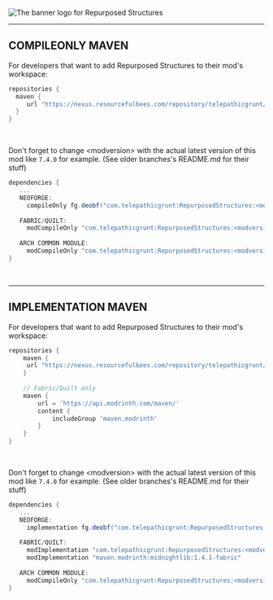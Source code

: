 ![The banner logo for Repurposed Structures](https://user-images.githubusercontent.com/40846040/212383632-2d628e1a-a086-490f-8863-823210407626.png)

***

## COMPILEONLY MAVEN

For developers that want to add Repurposed Structures to their mod's workspace:

```gradle
repositories {
  maven {
     url "https://nexus.resourcefulbees.com/repository/telepathicgrunt/"
  }
}
```

&nbsp;

Don't forget to change &lt;modversion> with the actual latest version of this mod like `7.4.0` for example. (See older branches's README.md for their stuff)

```gradle
dependencies {
   ...
   NEOFORGE: 
     compileOnly fg.deobf("com.telepathicgrunt:RepurposedStructures:<modversion>+1.20.6-neoforge")
     
   FABRIC/QUILT: 
     modCompileOnly "com.telepathicgrunt:RepurposedStructures:<modversion>+1.20.6-fabric"
     
   ARCH COMMON MODULE: 
     modCompileOnly "com.telepathicgrunt:RepurposedStructures:<modversion>+1.20.6-common"
}
```

&nbsp;

***

## IMPLEMENTATION MAVEN

For developers that want to add Repurposed Structures to their mod's workspace:

```gradle
repositories {
    maven {
     url "https://nexus.resourcefulbees.com/repository/telepathicgrunt/"
    }
    
    // Fabric/Quilt only
    maven {
        url = 'https://api.modrinth.com/maven/'
        content {
            includeGroup 'maven.modrinth'
        }
    }
}
```

&nbsp;

Don't forget to change &lt;modversion> with the actual latest version of this mod like `7.4.0` for example. (See older branches's README.md for their stuff)

```gradle
dependencies {
   ...
   NEOFORGE: 
     implementation fg.deobf("com.telepathicgrunt:RepurposedStructures:<modversion>+1.20.6-neoforge")
     
   FABRIC/QUILT: 
     modImplementation "com.telepathicgrunt:RepurposedStructures:<modversion>+1.20.6-fabric"
     modImplementation "maven.modrinth:midnightlib:1.4.1-fabric" 
   
   ARCH COMMON MODULE: 
     modCompileOnly "com.telepathicgrunt:RepurposedStructures:<modversion>+1.20.6-common"
}
```
